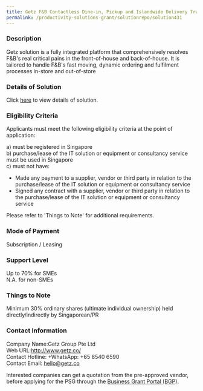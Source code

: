 ```yaml
---
title: Getz F&B Contactless Dine-in, Pickup and Islandwide Delivery Transformation Version 2-Package A (Contactless Dine-in, Pickup, Islandwide Delivery, CRM Transformation - 4 Mods)
permalink: /productivity-solutions-grant/solutionrepo/solution431
---
```


### Description

Getz solution is a fully integrated platform that comprehensively resolves F&B's real critical pains in the front-of-house and back-of-house. It is tailored to handle F&B's fast moving, dynamic ordering and fulfilment processes in-store and out-of-store 



### Details of Solution

Click <a href='https://www.gobusiness.gov.sg/images/psg/Getz_Group_Annex_3_20200702223650_Part_1.pdf' target='_blank' rel='noopener'>here</a> to view details of solution.

### Eligibility Criteria

Applicants must meet the following eligibility criteria at the point of application:

a) must be registered in Singapore <br>
b) purchase/lease of the IT solution or equipment or consultancy service must be used in Singapore <br>
c) must not have:
- Made any payment to a supplier, vendor or third party in relation to the purchase/lease of the IT solution or equipment or consultancy service
- Signed any contract with a supplier, vendor or third party in relation to the purchase/lease of the IT solution or equipment or consultancy service

Please refer to 'Things to Note' for additional requirements.

### Mode of Payment
Subscription / Leasing

### Support Level
Up to 70% for SMEs <br>
N.A. for non-SMEs

### Things to Note
Minimum 30% ordinary shares (ultimate individual ownership) held directly/indirectly by Singaporean/PR

### Contact Information
Company Name:Getz Group Pte Ltd<br>Web URL:http://www.getz.co/<br>Contact Hotline: +WhatsApp: +65 8540 6590<br>Contact Email: hello@getz.co

Interested companies can get a quotation from the pre-approved vendor, before applying for the PSG through the <a target='_blank' rel='noopener' href='https://www.businessgrants.gov.sg/'>Business Grant Portal (BGP)</a>.

